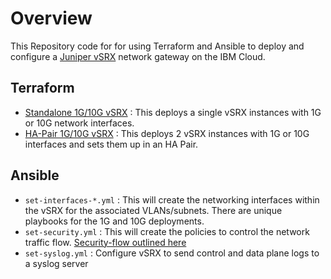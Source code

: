 # Overview
This Repository code for for using Terraform and Ansible to deploy and configure a [Juniper vSRX]() network gateway on the IBM Cloud. 

## Terraform
 - [Standalone 1G/10G vSRX](standalone/) : This deploys a single vSRX instances with 1G or 10G network interfaces.
 - [HA-Pair 1G/10G vSRX](ha-pair/) : This deploys 2 vSRX instances with 1G or 10G interfaces and sets them up in an HA Pair.

## Ansible
 - `set-interfaces-*.yml` : This will create the networking interfaces within the vSRX for the associated VLANs/subnets. There are unique playbooks for the 1G and 10G deployments. 
 - `set-security.yml` : This will create the policies to control the network traffic flow. [Security-flow outlined here](https://cloud.ibm.com/docs/vsrx?topic=vsrx-creating-your-new-traffic-flows)
 - `set-syslog.yml` : Configure vSRX to send control and data plane logs to a syslog server